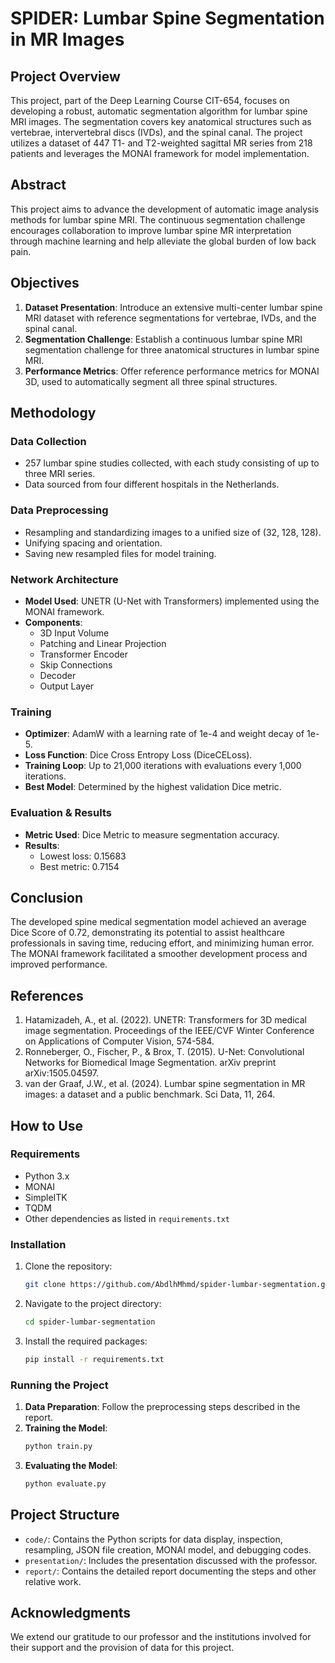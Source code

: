 # SPIDER: Lumbar Spine Segmentation in MR Images

## Project Overview

This project, part of the Deep Learning Course CIT-654, focuses on developing a robust, automatic segmentation algorithm for lumbar spine MRI images. The segmentation covers key anatomical structures such as vertebrae, intervertebral discs (IVDs), and the spinal canal. The project utilizes a dataset of 447 T1- and T2-weighted sagittal MR series from 218 patients and leverages the MONAI framework for model implementation.

## Abstract

This project aims to advance the development of automatic image analysis methods for lumbar spine MRI. The continuous segmentation challenge encourages collaboration to improve lumbar spine MR interpretation through machine learning and help alleviate the global burden of low back pain.

## Objectives

1. **Dataset Presentation**: Introduce an extensive multi-center lumbar spine MRI dataset with reference segmentations for vertebrae, IVDs, and the spinal canal.
2. **Segmentation Challenge**: Establish a continuous lumbar spine MRI segmentation challenge for three anatomical structures in lumbar spine MRI.
3. **Performance Metrics**: Offer reference performance metrics for MONAI 3D, used to automatically segment all three spinal structures.

## Methodology

### Data Collection

- 257 lumbar spine studies collected, with each study consisting of up to three MRI series.
- Data sourced from four different hospitals in the Netherlands.

### Data Preprocessing

- Resampling and standardizing images to a unified size of (32, 128, 128).
- Unifying spacing and orientation.
- Saving new resampled files for model training.

### Network Architecture

- **Model Used**: UNETR (U-Net with Transformers) implemented using the MONAI framework.
- **Components**:
  - 3D Input Volume
  - Patching and Linear Projection
  - Transformer Encoder
  - Skip Connections
  - Decoder
  - Output Layer

### Training

- **Optimizer**: AdamW with a learning rate of 1e-4 and weight decay of 1e-5.
- **Loss Function**: Dice Cross Entropy Loss (DiceCELoss).
- **Training Loop**: Up to 21,000 iterations with evaluations every 1,000 iterations.
- **Best Model**: Determined by the highest validation Dice metric.

### Evaluation & Results

- **Metric Used**: Dice Metric to measure segmentation accuracy.
- **Results**:
  - Lowest loss: 0.15683
  - Best metric: 0.7154

## Conclusion

The developed spine medical segmentation model achieved an average Dice Score of 0.72, demonstrating its potential to assist healthcare professionals in saving time, reducing effort, and minimizing human error. The MONAI framework facilitated a smoother development process and improved performance.

## References

1. Hatamizadeh, A., et al. (2022). UNETR: Transformers for 3D medical image segmentation. Proceedings of the IEEE/CVF Winter Conference on Applications of Computer Vision, 574-584.
2. Ronneberger, O., Fischer, P., & Brox, T. (2015). U-Net: Convolutional Networks for Biomedical Image Segmentation. arXiv preprint arXiv:1505.04597.
3. van der Graaf, J.W., et al. (2024). Lumbar spine segmentation in MR images: a dataset and a public benchmark. Sci Data, 11, 264.

## How to Use

### Requirements

- Python 3.x
- MONAI
- SimpleITK
- TQDM
- Other dependencies as listed in `requirements.txt`

### Installation

1. Clone the repository:
   ```bash
   git clone https://github.com/AbdlhMhmd/spider-lumbar-segmentation.git
   ```
2. Navigate to the project directory:
   ```bash
   cd spider-lumbar-segmentation
   ```
3. Install the required packages:
   ```bash
   pip install -r requirements.txt
   ```

### Running the Project

1. **Data Preparation**: Follow the preprocessing steps described in the report.
2. **Training the Model**:
   ```bash
   python train.py
   ```
3. **Evaluating the Model**:
   ```bash
   python evaluate.py
   ```

## Project Structure

- `code/`: Contains the Python scripts for data display, inspection, resampling, JSON file creation, MONAI model, and debugging codes.
- `presentation/`: Includes the presentation discussed with the professor.
- `report/`: Contains the detailed report documenting the steps and other relative work.

## Acknowledgments

We extend our gratitude to our professor and the institutions involved for their support and the provision of data for this project.
